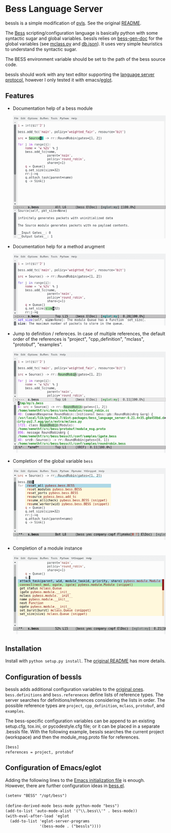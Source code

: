 Bess Language Server
====================


bessls is a simple modification of
[pyls](https://github.com/palantir/python-language-server).  See the
original [README](README.orig.rst).

The [Bess](https://github.com/NetSys/bess) scripting/configuration
language is basically python with some syntactic sugar and global
variables.  bessls relies on
[bess-gen-doc](https://github.com/nemethf/bess-gen-doc) for the global
variables (see [mclass.py](pyls/extra/mclass.py) and
[db.json](pyls/extra/db.json)).  It uses very simple heuristics to
understand the syntactic sugar.

The BESS environment variable should be set to the path of the bess
source code.

bessls should work with any text editor supporting the [language
server protocol](https://langserver.org/), however I only tested it
with emacs/[eglot](https://github.com/joaotavora/eglot).

## Features

* Documentation help of a bess module

  ![bess-obj-doc](resources/bess-obj-doc.png)

* Documentation help for a method arugment

  ![bess-arg-doc](resources/bess-arg-doc.png)

* Jump to definition / refereces.  In case of multiple references, the
  default order of the references is "project", "cpp_definition",
  "mclass", "protobuf", "examples".

  ![bess-refs](resources/bess-refs.png)

* Completion of the global variable `bess`

  ![bess-auto-complete-bess](resources/bess-auto-complete-bess.png)

* Completion of a module instance

  ![bess-auto-complete-mod](resources/bess-auto-complete-mod.png)

## Installation

Install with `python setup.py install`.
The [original README](README.orig.rst#installation) has more details.

## Configuration of bessls

bessls adds additional configuration variables to the [original
ones](README.orig.rst#configuration).  `bess.definitions` and
`bess.refereneces` define lists of reference types.  The server
searches for definitions/references considering the lists in order.
The possible reference types are `project`, `cpp_definition`,
`mclass`, `protobuf`, and `examples`.

The bess-specific configuration variables can be append to an existing
setup.cfg, tox.ini, or pycodestyle.cfg file; or it can be placed in a
separate .bessls file.  With the following example, bessls searches
the current project (workspace) and then the module_msg.proto file for
references.

```
[bess]
references = project, protobuf
```

## Configuration of Emacs/eglot

Adding the following lines to the [Emacs initialization
file](https://www.gnu.org/software/emacs/manual/html_node/emacs/Init-File.html)
is enough.  However, there are further configuration ideas in
[bess.el](bess.el).

```elisp
(setenv "BESS" "/opt/bess")

(define-derived-mode bess-mode python-mode "bess")
(add-to-list 'auto-mode-alist '("\\.bess\\'" . bess-mode))
(with-eval-after-load 'eglot
  (add-to-list 'eglot-server-programs
               '(bess-mode . ("bessls"))))
```
